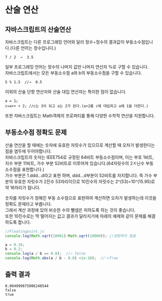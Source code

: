 
# 산술 연산

## 자바스크립트의 산술연산

자바스크립트는 다른 프로그래밍 언어와 달리 정수÷정수의 결과값이 부동소수점입니다.(다른 언어는 정수입니다.)  
```
7 / 2  →  3.5
```
일부 프로그래밍 언어는 정수의 나머지 값만 나머지 연산자 %로 구할 수 있습니다.  
자바스크립트에서는 모든 부동소수점 a와 b의 부동소수점을 구할 수 있습니다.  
```
5 % 1.5  //→  0.5
```
이외의 산술 단항 연산자와 산술 대입 연산자는 특이한 점이 없습니다.  
```
a = 1;
c=a++ + 2; //c는 3이 되고 a는 2가 된다.(a+2를 c에 대입하고 a에 1을 더한다.)
```
또한 자바스크립트는 Math객체의 프로퍼티를 통해 다양한 수학적 연산을 지원합니다.  

## 부동소수점 정확도 문제

산술 연산을 할 때에는 숫자에 유효한 자릿수가 있으므로 계산할 때 오차가 발생한다는 점을 염두에 두어야합니다.  
자바스크립트의 숫자는 IEEE754로 규정된 64비트 부동소수점이며, 이는 부호 1비트, 지수 부분 11비트, 가수 부분 52비트로 이루어져 있습니다.(64자릿수의 2ㅈ닌수 부동 소수점을 표현합니다.)  
가수 부분은 1.ddd...d라고 표현 하며, ddd...d부분이 52비트를 차지합니다. 즉 가수 부분의 유효한 자릿수가 2진수 53자리이므로 10진수의 자릿수는 2^(53)=10^(15.95)로 약 16자리가 됩니다.  

숫자를 자릿수가 정해진 부동 소수점으로 표현하여 계산하면 오차가 발생하는데 이것을 정확도 문제라고 부릅니다.  
그래서 계산 과정에 있어 비슷한 수의 뺄셈은 피하도록 하는 것이 좋습니다.  
또한 10진수로는 딱 떨어지는 값고 결과가 달라지기에 아래의 예제와 같이 문제를 해결하도록 합니다.  
```javascript
//Floatingpoint.js
console.log(Math.sqrt(10001)-Math.sqrt(10000)); //권장하지 않음

a = 0.16;
b = 0.2;
console.log(a / b == 0.8);  //→ false
console.log(Math.abs(a / b - 0.8) <1e-10);  //->True
```

## 출력 결과
```
0.004999875006248544
false
true
```